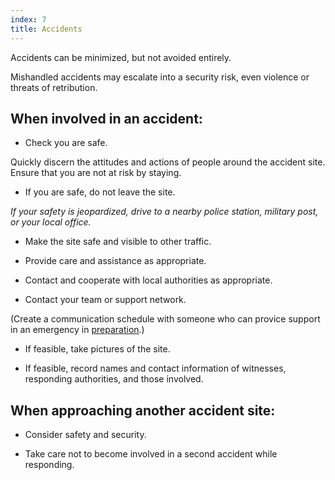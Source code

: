 ```yaml
---
index: 7
title: Accidents
---
```

Accidents can be minimized, but not avoided entirely. 

Mishandled accidents may escalate into a security risk, even violence or threats of retribution.

## When involved in an accident:

*   Check you are safe. 

Quickly discern the attitudes and actions of people around the accident site. Ensure that you are not at risk by staying.

*   If you are safe, do not leave the site.

*If your safety is jeopardized, drive to a nearby police station, military post, or your local office.*

*   Make the site safe and visible to other traffic.

*   Provide care and assistance as appropriate.

*   Contact and cooperate with local authorities as appropriate.

*   Contact your team or support network.

(Create a communication schedule with someone who can provice support in an emergency in [preparation](umbrella://travel/preparation).)

*   If feasible, take pictures of the site.

*	If feasible, record names and contact information of witnesses, responding authorities, and those involved.

## When approaching another accident site: 

*	Consider safety and security.

*	Take care not to become involved in a second accident while responding.